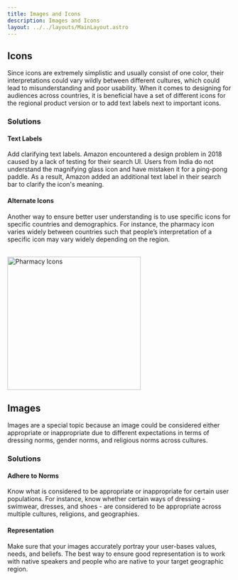 ```yaml
---
title: Images and Icons
description: Images and Icons
layout: ../../layouts/MainLayout.astro
---
```


## Icons

Since icons are extremely simplistic and usually consist of one color, their interpretations could vary wildly between different cultures, which could lead to misunderstanding and poor usability. When it comes to designing for audiences across countries, it is beneficial have a set of different icons for the regional product version or to add text labels next to important icons.

### Solutions

<div class="boxcontainer">
<div class="highlightbox3">
    <h4>Text Labels</h4>
    <p>Add clarifying text labels. Amazon encountered a design problem in 2018 caused by a lack of testing for their search UI. Users from India do not understand the magnifying glass icon and have mistaken it for a ping-pong paddle. As a result, Amazon added an additional text label in their search bar to clarify the icon's meaning.</p>
</div>

<div class="highlightbox3">
    <h4>Alternate Icons</h4>
    <p>Another way to ensure better user understanding is to use specific icons for specific countries and demographics. For instance, the pharmacy icon varies widely between countries such that people’s interpretation of a specific icon may vary widely depending on the region.</p>
</div>
</div>

<br />
<img src="/culture/pharmacy.png" width="300" title="Pharmacy Icons" class="center">
<br />

## Images

Images are a special topic because an image could be considered either appropriate or inappropriate due to different expectations in terms of dressing norms, gender norms, and religious norms across cultures.

### Solutions

<div class="boxcontainer">
<div class="highlightbox2">
    <h4>Adhere to Norms</h4>
    <p>Know what is considered to be appropriate or inappropriate for certain user populations. For instance, know whether certain ways of dressing - swimwear, dresses, and shoes - are considered to be appropriate across multiple cultures, religions, and geographies.</p>
</div>

<div class="highlightbox2">
    <h4>Representation</h4>
    <p>Make sure that your images accurately portray your user-bases values, needs, and beliefs. The best way to ensure good representation is to work with native speakers and people who are native to your target geographic region.</p>
</div>
</div>